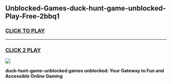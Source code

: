 
## Unblocked-Games-duck-hunt-game-unblocked-Play-Free-2bbq1
<h3>
<a href="https://premium76.site?title=duck-hunt-game-unblocked&ref=10A">CLICK TO PLAY</a></h3>
<hr>

<h3>
<a href="https://premium76.site?title=duck-hunt-game-unblocked&ref=10A">CLICK 2 PLAY</a>
  
</h3>

<a href="https://premium76.site?title=duck-hunt-game-unblocked&ref=10A"><img src="https://clearcache.store/games.png"></a>


**duck-hunt-game-unblocked games unblocked: Your Gateway to Fun and Accessible Online Gaming**
